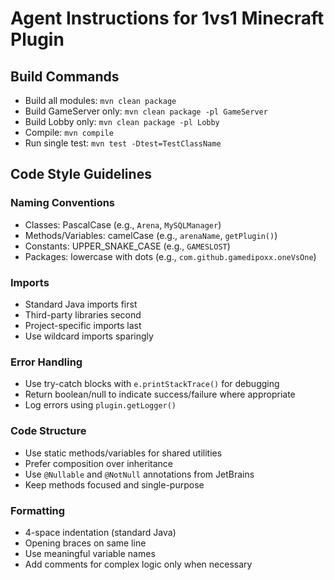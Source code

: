 # Agent Instructions for 1vs1 Minecraft Plugin

## Build Commands
- Build all modules: `mvn clean package`
- Build GameServer only: `mvn clean package -pl GameServer`
- Build Lobby only: `mvn clean package -pl Lobby`
- Compile: `mvn compile`
- Run single test: `mvn test -Dtest=TestClassName`

## Code Style Guidelines

### Naming Conventions
- Classes: PascalCase (e.g., `Arena`, `MySQLManager`)
- Methods/Variables: camelCase (e.g., `arenaName`, `getPlugin()`)
- Constants: UPPER_SNAKE_CASE (e.g., `GAMESLOST`)
- Packages: lowercase with dots (e.g., `com.github.gamedipoxx.oneVsOne`)

### Imports
- Standard Java imports first
- Third-party libraries second
- Project-specific imports last
- Use wildcard imports sparingly

### Error Handling
- Use try-catch blocks with `e.printStackTrace()` for debugging
- Return boolean/null to indicate success/failure where appropriate
- Log errors using `plugin.getLogger()`

### Code Structure
- Use static methods/variables for shared utilities
- Prefer composition over inheritance
- Use `@Nullable` and `@NotNull` annotations from JetBrains
- Keep methods focused and single-purpose

### Formatting
- 4-space indentation (standard Java)
- Opening braces on same line
- Use meaningful variable names
- Add comments for complex logic only when necessary